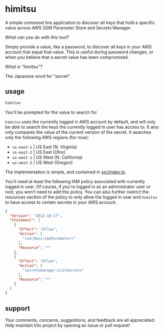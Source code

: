 # himitsu

A simple command line application to discover all keys that hold a specific value across AWS SSM Parameter Store and Secrets Manager.

*What can you do with this tool?*

Simply provide a value, like a password, to discover all keys in your AWS account that equal that value. This is useful during password changes, or when you believe that a secret value has been compromised.

*What is "himitsu"?*

The Japanese word for "secret".

## usage

```sh
himitsu
```

You'll be prompted for the value to search for.

`himitsu` uses the currently logged in AWS account by default, and will only be able to search the keys the currently logged in user has access to. It also only compares the value of the current version of the secret. It searches only the following AWS regions (for now):

- `us-east-1` | US East (N. Virginia)
- `us-east-2` | US East (Ohio)
- `us-west-1` | US West (N. California)
- `us-west-2` | US West (Oregon)

The implementation is simple, and contained in [src/index.ts](./src/index.ts).

You'll need at least the following IAM policy associated with currently logged in user. Of course, if you're logged in as an administrator user or root, you won't need to add this policy. You can also further restrict the resources section of the policy to only allow the logged in user and `himitsu` to have access to certain secrets in your AWS account.

```json
{
  "Version": "2012-10-17",
  "Statement": [
    {
      "Effect": "Allow",
      "Action": [
        "ssm:DescribeParameters"
      ],
      "Resource": "*"
    },
    {
      "Effect": "Allow",
      "Action": [
        "secretsmanager:ListSecrets"
      ],
      "Resource": "*"
    }
  ]
}
```

## support

Your comments, concerns, suggestions, and feedback are all appreciated. Help maintain this project by opening an issue or pull request!
